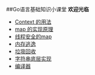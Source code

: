##Go语言基础知识小课堂
**欢迎光临**

- [Context 的用法](base/context.md)
- [map 的实现原理](base/map实现原理.md)
- [线程安全的map](base/线程安全的map.md)
- [内存逃逸](base/内存逃逸.md)
- [垃圾回收](base/垃圾回收.md)
- [字符串底层实现](base/字符串底层实现.md)
- [编译器](base/编译器.md)